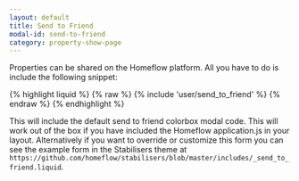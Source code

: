 ```yaml
---
layout: default
title: Send to Friend
modal-id: send-to-friend
category: property-show-page
---
```

Properties can be shared on the Homeflow platform. All you have to do is include the following snippet:

{% highlight liquid %}
{% raw %}
	{% include 'user/send_to_friend' %}
{% endraw %}
{% endhighlight %}

This will include the default send to friend colorbox modal code. This will work out of the box if you have included the Homeflow application.js in your layout. Alternatively if you want to override or customize this form you can see the example form in the Stabilisers theme at ``https://github.com/homeflow/stabilisers/blob/master/includes/_send_to_friend.liquid``.